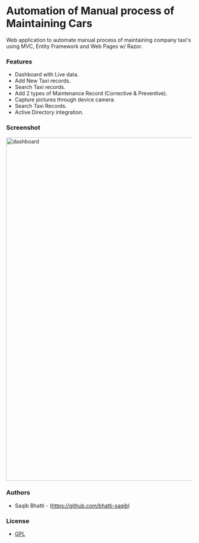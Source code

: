 Automation of Manual process of Maintaining Cars
=====

Web application to automate manual process of maintaining company taxi's using MVC, Entity Framework and Web Pages w/ Razor.

### Features
- Dashboard with Live data.
- Add New Taxi records.
- Search Taxi records.
- Add 2 types of Maintenance Record (Corrective & Preventive).
- Capture pictures through device camera
- Search Taxi Records.
- Active Directory integration.

### Screenshot

<img width="926" alt="dashboard" src="https://user-images.githubusercontent.com/6277495/49084348-aabf8980-f268-11e8-9c7f-e66d3d78ca01.PNG">

### Authors
- Saqib Bhatti - (https://github.com/bhatti-saqib)

### License
- [GPL](https://www.gnu.org/licenses/gpl-3.0.en.html)


